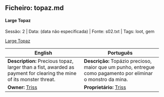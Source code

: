 ## Ficheiro: topaz.md

#### Large Topaz

Sessão: 2 | Data: (data não especificada) | Fonte: s02.txt | Tags: loot, gem

[Large Topaz](large_topaz.png)

| English | Português |
|---------|-----------|
| **Description:** Precious topaz, larger than a fist, awarded as payment for clearing the mine of its monster threat. | **Descrição:** Topázio precioso, maior que um punho, entregue como pagamento por eliminar o monstro da mina. |
| **Owner:** [Triss](triss.md) | **Proprietário:** [Triss](triss.md) |



















